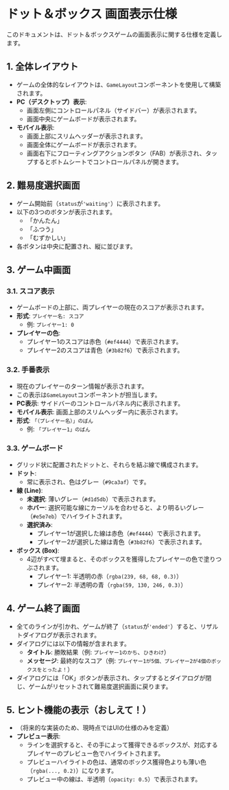 # ドット＆ボックス 画面表示仕様

このドキュメントは、ドット＆ボックスゲームの画面表示に関する仕様を定義します。

## 1. 全体レイアウト

-   ゲームの全体的なレイアウトは、`GameLayout`コンポーネントを使用して構築されます。
-   **PC（デスクトップ）表示**:
    -   画面左側にコントロールパネル（サイドバー）が表示されます。
    -   画面中央にゲームボードが表示されます。
-   **モバイル表示**:
    -   画面上部にスリムヘッダーが表示されます。
    -   画面全体にゲームボードが表示されます。
    -   画面右下にフローティングアクションボタン（FAB）が表示され、タップするとボトムシートでコントロールパネルが開きます。

## 2. 難易度選択画面

-   ゲーム開始前（`status`が`'waiting'`）に表示されます。
-   以下の3つのボタンが表示されます。
    -   「かんたん」
    -   「ふつう」
    -   「むずかしい」
-   各ボタンは中央に配置され、縦に並びます。

## 3. ゲーム中画面

### 3.1. スコア表示

-   ゲームボードの上部に、両プレイヤーの現在のスコアが表示されます。
-   **形式**: `プレイヤー名: スコア`
    -   例: `プレイヤー1: 0`
-   **プレイヤーの色**:
    -   プレイヤー1のスコアは赤色（`#ef4444`）で表示されます。
    -   プレイヤー2のスコアは青色（`#3b82f6`）で表示されます。

### 3.2. 手番表示

-   現在のプレイヤーのターン情報が表示されます。
-   この表示は`GameLayout`コンポーネントが担当します。
-   **PC表示**: サイドバーのコントロールパネル内に表示されます。
-   **モバイル表示**: 画面上部のスリムヘッダー内に表示されます。
-   **形式**: `「（プレイヤー名）」のばん`
    -   例: `「プレイヤー1」のばん`

### 3.3. ゲームボード

-   グリッド状に配置されたドットと、それらを結ぶ線で構成されます。
-   **ドット**:
    -   常に表示され、色はグレー（`#9ca3af`）です。
-   **線 (Line)**:
    -   **未選択**: 薄いグレー（`#d1d5db`）で表示されます。
    -   **ホバー**: 選択可能な線にカーソルを合わせると、より明るいグレー（`#e5e7eb`）でハイライトされます。
    -   **選択済み**:
        -   プレイヤー1が選択した線は赤色（`#ef4444`）で表示されます。
        -   プレイヤー2が選択した線は青色（`#3b82f6`）で表示されます。
-   **ボックス (Box)**:
    -   4辺がすべて埋まると、そのボックスを獲得したプレイヤーの色で塗りつぶされます。
        -   プレイヤー1: 半透明の赤（`rgba(239, 68, 68, 0.3)`）
        -   プレイヤー2: 半透明の青（`rgba(59, 130, 246, 0.3)`）

## 4. ゲーム終了画面

-   全てのラインが引かれ、ゲームが終了（`status`が`'ended'`）すると、リザルトダイアログが表示されます。
-   ダイアログには以下の情報が含まれます。
    -   **タイトル**: 勝敗結果（例: `プレイヤー1のかち`、`ひきわけ`）
    -   **メッセージ**: 最終的なスコア（例: `プレイヤー1が5個、プレイヤー2が4個のボックスをとったよ！`）
-   ダイアログには「OK」ボタンが表示され、タップするとダイアログが閉じ、ゲームがリセットされて難易度選択画面に戻ります。

## 5. ヒント機能の表示（おしえて！）

-   （将来的な実装のため、現時点ではUIの仕様のみを定義）
-   **プレビュー表示**:
    -   ラインを選択すると、その手によって獲得できるボックスが、対応するプレイヤーのプレビュー色でハイライトされます。
    -   プレビューハイライトの色は、通常のボックス獲得色よりも薄い色（`rgba(..., 0.2)`）になります。
    -   プレビュー中の線は、半透明（`opacity: 0.5`）で表示されます。